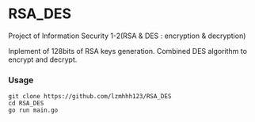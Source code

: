 # RSA_DES
Project of Information Security 1-2(RSA &amp; DES : encryption &amp; decryption)

Inplement of 128bits of RSA keys generation. Combined DES algorithm to encrypt and decrypt.

### Usage
```
git clone https://github.com/lzmhhh123/RSA_DES
cd RSA_DES
go run main.go
```
